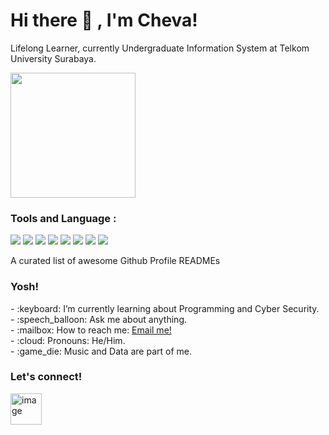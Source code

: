 # <summary><strong>Hi there :wave: , I'm Cheva!</strong></summary>
Lifelong Learner, currently Undergraduate Information System at Telkom University Surabaya.
<p align="left"> <img width=200 src="Assets/Chibi.gif" />
</p>


### <summary><strong>Tools and Language :</strong></summary>
<p>
    <img src="https://img.shields.io/badge/VSCode-3F9FFF" />
    <img src="https://img.shields.io/badge/Visual Paradigm-8A2BE2"/>
    <img src="https://img.shields.io/badge/JavaScript-FFF000"/>
    <img src="https://img.shields.io/badge/Laravel-FF2200"/>
    <img src="https://img.shields.io/badge/MySQL-5AFAFF"/>
    <img src="https://img.shields.io/badge/PostgreSQL-0000FF"/>
    <img src="https://img.shields.io/badge/Outsystems-CC0000"/>
    <img src="https://img.shields.io/badge/Jira-2F60FF"/>
    
</p
<!-- <i>A curated list of awesome Github Profile READMEs</i>
<!-- <a href="https://github.com/chevasatrio/awesome-github-profile-readme/stargazers"><img src="https://img.shields.io/github/stars/chevasatrio/awesome-github-profile-readme" alt="Stars Badge"/></a> -->
<!-- <a href="https://github.com/chevasatrio/awesome-github-profile-readme/network/members"><img src="https://img.shields.io/github/forks/chevasatrio/awesome-github-profile-readme" alt="Forks Badge"/></a> -->
<!-- <a href="https://github.com/chevasatrio/awesome-github-profile-readme/pulls"><img src="https://img.shields.io/github/issues-pr/chevasatrio/awesome-github-profile-readme" alt="Pull Requests Badge"/></a> -->
<!-- <a href="https://github.com/chevasatrio/awesome-github-profile-readme/issues"><img src="https://img.shields.io/github/issues/chevasatrio/awesome-github-profile-readme" alt="Issues Badge"/></a> -->
<!-- <a href="https://github.com/chevasatrio/awesome-github-profile-readme/graphs/contributors"><img alt="GitHub contributors" src="https://img.shields.io/github/contributors/chevasatrio/awesome-github-profile-readme?color=2b9348"></a> -->
<!-- <a href="https://github.com/chevasatrio/awesome-github-profile-readme/blob/master/LICENSE"><img src="https://img.shields.io/github/license/chevasatrio/awesome-github-profile-readme?color=2b9348" alt="License Badge"/></a> -->

### <summary><strong>Yosh!</strong></summary>
<p>
    - :keyboard: I’m currently learning about Programming and Cyber Security. </br>
    - :speech_balloon: Ask me about anything.</br>
    - :mailbox: How to reach me: <a href="mailto:chevautomo@gmail.com">Email me!</a>  </br>
    - :cloud: Pronouns: He/Him. </br>
    - :game_die: Music and Data are part of me. </br>
<p>
 
### <summary><strong>Let's connect!</strong></summary>
<a href="www.linkedin.com/in/chevasatrio">
  <img width="50" height="50" alt="image" src="https://github.com/user-attachments/assets/ad60713d-f6a8-4e1a-9e2d-b32b8bd4bcbb" />
</a>
